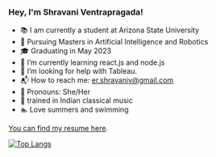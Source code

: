 ### Hey, I'm Shravani Ventrapragada! 

- :books: I am currently a student at Arizona State University
- :school_satchel: Pursuing Masters in Artificial Intelligence and Robotics
- :mortar_board: Graduating in May 2023
- 🌱 I’m currently learning react.js and node.js
- :hatching_chick: I’m looking for help with Tableau.
- :mailbox_with_mail: How to reach me: er.shravaniv@gmail.com
- :woman: Pronouns: She/Her
- :musical_score: trained in Indian classical music
- :swimmer: Love summers and swimming

[You can find my resume here]([https://drive.google.com/file/d/17EOnvgUfdU1VzLKqimgvMmkBIExHVjue/view?usp=sharing](https://drive.google.com/file/d/1V4slRmOaaRrJueACn3drptLXExzWV3KN/view?usp=sharing])).

[![Top Langs](https://github-readme-stats.vercel.app/api/top-langs/?username=ssventra&layout=compact&theme=vision-friendly-dark)](https://github.com/anuraghazra/github-readme-stats)  

